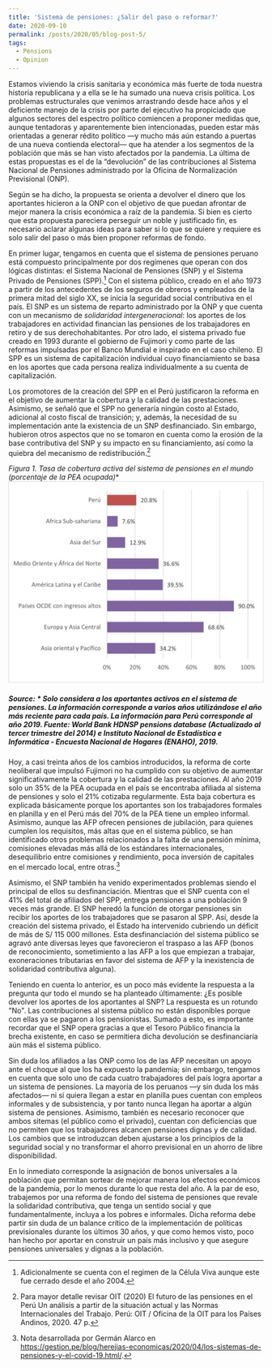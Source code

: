 ```yaml
---
title: 'Sistema de pensiones: ¿Salir del paso o reformar?'
date: 2020-09-10
permalink: /posts/2020/05/blog-post-5/
tags:
  - Pensions
  - Opinion
---
```



Estamos viviendo la crisis sanitaria y económica más fuerte de toda nuestra historia republicana y a ella se le ha sumado una nueva crisis política. Los problemas estructurales que venimos arrastrando desde hace años y el deficiente manejo de la crisis por parte del ejecutivo ha propiciado que algunos sectores del espectro político comiencen a proponer medidas que, aunque tentadoras y aparentemente bien intencionadas, pueden estar más orientadas a generar rédito político —y mucho más aún estando a puertas de una nueva contienda electoral— que ha atender a los segmentos de la población que más se han visto afectados por la pandemia. La última de estas propuestas es el de la “devolución” de las contribuciones al Sistema Nacional de Pensiones administrado por la Oficina de Normalización Previsional (ONP).

Según se ha dicho, la propuesta se orienta a devolver el dinero que los aportantes hicieron a la ONP con el objetivo de que puedan afrontar de mejor manera la crisis económica a raíz de la pandemia. Si bien es cierto que esta propuesta pareciera perseguir un noble y justificado fin, es necesario aclarar algunas ideas para saber si lo que se quiere y requiere es solo salir del paso o más bien proponer reformas de fondo.

En primer lugar, tengamos en cuenta que el sistema de pensiones peruano está compuesto principalmente por dos regímenes que operan con dos lógicas distintas: el Sistema Nacional de Pensiones (SNP) y el Sistema Privado de Pensiones (SPP).[^1] Con el sistema público, creado en el año 1973 a partir de los antecedentes de los seguros de obreros y empleados de la primera mitad del siglo XX, se inicia la seguridad social contributiva en el país. El SNP es un sistema de reparto administrado por la ONP y que cuenta con un mecanismo de *solidaridad intergeneracional*: los aportes de los trabajadores en actividad financian las pensiones de los trabajadores en retiro y de sus derechohabitantes. Por otro lado, el sistema privado fue creado en 1993 durante el gobierno de Fujimori y como parte de las reformas impulsadas por el Banco Mundial e inspirado en el caso chileno. El SPP es un sistema de capitalización individual cuyo financiamiento se basa en los aportes que cada persona realiza individualmente a su cuenta de capitalización.

Los promotores de la creación del SPP en el Perú justificaron la reforma en el objetivo de aumentar la cobertura y la calidad de las prestaciones. Asimismo, se señaló que el SPP no generaría ningún costo al Estado, adicional al costo fiscal de transición; y, además, la necesidad de su implementación ante la existencia de un SNP desfinanciado. Sin embargo, hubieron otros aspectos que no se tomaron en cuenta como la erosión de la base contributiva del SNP y su impacto en su financiamiento, así como la quiebra del mecanismo de redistribución.[^2]

**Figura 1. Tasa de cobertura activa del sistema de pensiones en el mundo* (porcentaje de la PEA ocupada)**
![Editing a markdown file for a talk](/images/post5graph1.png)
##### Source: * Solo considera a los aportantes activos en el sistema de pensiones. La información corresponde a varios años utilizándose el año más reciente para cada país. La información para Perú corresponde al año 2019. Fuente: World Bank HDNSP pensions database (Actualizado al tercer trimestre del 2014) e Instituto Nacional de Estadística e Informática - Encuesta Nacional de Hogares (ENAHO), 2019.

Hoy, a casi treinta años de los cambios introducidos, la reforma de corte neoliberal que impulsó Fujimori no ha cumplido con su objetivo de aumentar significativamente la cobertura y la calidad de las prestaciones. Al año 2019 solo un 35% de la PEA ocupada en el país se encontraba afiliada al sistema de pensiones y solo el 21% cotizaba regularmente. Esta baja cobertura es explicada básicamente porque los aportantes son los trabajadores formales en planilla y en el Perú más del 70% de la PEA tiene un empleo informal. Asimismo, aunque las AFP ofrecen pensiones de jubilación, para quienes cumplen los requisitos, más altas que en el sistema público, se han identificado otros problemas relacionados a la falta de una pensión mínima, comisiones elevadas más allá de los estándares internacionales, desequilibrio entre comisiones y rendimiento, poca inversión de capitales en el mercado local, entre otras.[^3]

Asimismo, el SNP también ha venido experimentados problemas siendo el principal de ellos su desfinanciación. Mientras que el SNP cuenta con el 41% del total de afiliados del SPP, entrega pensiones a una población 9 veces más grande. El SNP heredó la función de otorgar pensiones sin recibir los aportes de los trabajadores que se pasaron al SPP. Así, desde la creación del sistema privado, el Estado ha intervenido cubriendo un déficit de más de S/ 115 000 millones. Esta desfinanciación del sistema público se agravó ante diversas leyes que favorecieron el traspaso a las AFP (bonos de reconocimiento, sometimiento a las AFP a los que empiezan a trabajar, exoneraciones tributarias en favor del sistema de AFP y la inexistencia de solidaridad contributiva alguna).

Teniendo en cuenta lo anterior, es un poco más evidente la respuesta a la pregunta qur todo el mundo se ha planteado últimamente: ¿Es posible devolver los aportes de los aportantes al SNP? La respuesta es un rotundo "No". Las contribuciones al sistema público no están disponibles porque con ellas ya se pagaron a los pensionistas. Sumado a esto, es importante recordar que el SNP opera gracias a que el Tesoro Público financia la brecha existente, en caso se permitiera dicha devolución se desfinanciaría aún más el sistema público.

Sin duda los afiliados a las ONP como los de las AFP necesitan un apoyo ante el choque al que los ha expuesto la pandemia; sin embargo, tengamos en cuenta que solo uno de cada cuatro trabajadores del país logra aportar a un sistema de pensiones. La mayoría de los peruanos —y sin duda los más afectados— ni si quiera llegan a estar en planilla pues cuentan con empleos informales y de subsistencia, y por tanto nunca llegan ha aportar a algún sistema de pensiones. Asimismo, también es necesario reconocer que ambos sitemas (el público como el privado), cuentan con deficiencias que no permiten que los trabajadores alcancen pensiones dignas y de calidad. Los cambios que se introduzcan deben ajustarse a los principios de la seguridad social y no transformar el ahorro previsional en un ahorro de libre disponibilidad.

En lo inmediato corresponde la asignación de bonos universales a la población que permitan sortear de mejorar manera los efectos económicos de la pandemia, por lo menos durante lo que resta del año. A la par de eso, trabajemos por una reforma de fondo del sistema de pensiones que revale la solidaridad contributiva, que tenga un sentido social y que fundamentalmente, incluya a los pobres e informales. Dicha reforma debe partir sin duda de un balance crítico de la implementación de políticas previsionales durante los últimos 30 años, y que como hemos visto, poco han hecho por aportar en construir un país más inclusivo y que asegure pensiones universales y dignas a la población.

[^1]: Adicionalmente se cuenta con el regimen de la Célula Viva aunque este fue cerrado desde el año 2004.

[^2]: Para mayor detalle revisar OIT (2020) El futuro de las pensiones en el Perú Un análisis a partir de la situación actual y las Normas Internacionales del Trabajo. Perú: OIT / Oficina de la OIT para los Países Andinos, 2020. 47 p.

[^3]: Nota desarrollada por Germán Alarco en https://gestion.pe/blog/herejias-economicas/2020/04/los-sistemas-de-pensiones-y-el-covid-19.html/.
